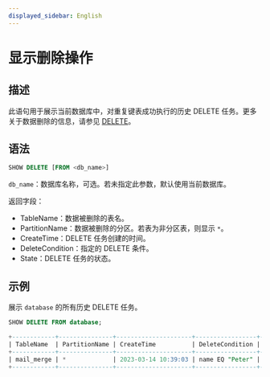 ```yaml
---
displayed_sidebar: English
---
```


# 显示删除操作

## 描述

此语句用于展示当前数据库中，对重复键表成功执行的历史 DELETE 任务。更多关于数据删除的信息，请参见 [DELETE](DELETE.md)。

## 语法

```sql
SHOW DELETE [FROM <db_name>]
```

`db_name`：数据库名称，可选。若未指定此参数，默认使用当前数据库。

返回字段：

- TableName：数据被删除的表名。
- PartitionName：数据被删除的分区。若表为非分区表，则显示 `*`。
- CreateTime：DELETE 任务创建的时间。
- DeleteCondition：指定的 DELETE 条件。
- State：DELETE 任务的状态。

## 示例

展示 `database` 的所有历史 DELETE 任务。

```sql
SHOW DELETE FROM database;

+------------+---------------+---------------------+-----------------+----------+
| TableName  | PartitionName | CreateTime          | DeleteCondition | State    |
+------------+---------------+---------------------+-----------------+----------+
| mail_merge | *             | 2023-03-14 10:39:03 | name EQ "Peter" | FINISHED |
+------------+---------------+---------------------+-----------------+----------+
```